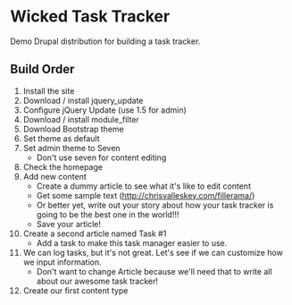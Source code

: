 Wicked Task Tracker
===================

Demo Drupal distribution for building a task tracker.

Build Order
-----------

1. Install the site
2. Download / install jquery_update
3. Configure jQuery Update (use 1.5 for admin)
4. Download / install module_filter
5. Download Bootstrap theme
6. Set theme as default
7. Set admin theme to Seven
    - Don't use seven for content editing
8. Check the homepage
9. Add new content
    - Create a dummy article to see what it's like to edit content
    - Get some sample text (http://chrisvalleskey.com/fillerama/)
    - Or better yet, write out your story about how your task tracker is going to be the best one in the world!!!
    - Save your article!
10. Create a second article named Task #1
    - Add a task to make this task manager easier to use.
11. We can log tasks, but it's not great. Let's see if we can customize how we input information.
    - Don't want to change Article because we'll need that to write all about our awesome task tracker!
12. Create our first content type
